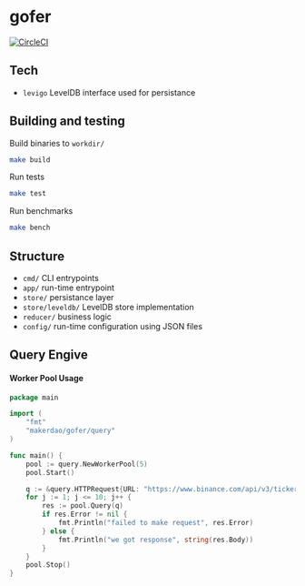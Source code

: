 # gofer

[![CircleCI](https://circleci.com/gh/makerdao/gofer.svg?style=svg&circle-token=a7007c0430edac55d1625526a2ad7c0151bbc8c6)](https://circleci.com/gh/makerdao/gofer)

## Tech

  - `levigo` LevelDB interface used for persistance

## Building and testing

Build binaries to `workdir/`

```sh
make build
```

Run tests

```sh
make test
```

Run benchmarks

```sh
make bench
```

## Structure

  - `cmd/` CLI entrypoints
  - `app/` run-time entrypoint
  - `store/` persistance layer
  - `store/leveldb/` LevelDB store implementation
  - `reducer/` business logic
  - `config/` run-time configuration using JSON files


## Query Engive

#### Worker Pool Usage

```go
package main

import (
	"fmt"
	"makerdao/gofer/query"
)

func main() {
	pool := query.NewWorkerPool(5)
	pool.Start()

	q := &query.HTTPRequest{URL: "https://www.binance.com/api/v3/ticker/price?symbol=ETHBTC"}
	for j := 1; j <= 10; j++ {
		res := pool.Query(q)
		if res.Error != nil {
			fmt.Println("failed to make request", res.Error)
		} else {
			fmt.Println("we got response", string(res.Body))
		}
	}
	pool.Stop()
}
```
